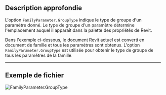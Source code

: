 ## Description approfondie
L'option `FamilyParameter.GroupType` indique le type de groupe d'un paramètre donné. Le type de groupe d'un paramètre détermine l'emplacement auquel il apparaît dans la palette des propriétés de Revit.

Dans l'exemple ci-dessous, le document Revit actuel est converti en document de famille et tous les paramètres sont obtenus. L'option `FamilyParameter.GroupType` est utilisée pour obtenir le type de groupe de tous les paramètres de la famille.
___
## Exemple de fichier

![FamilyParameter.GroupType](./Revit.Elements.FamilyParameter.GroupType_img.jpg)
